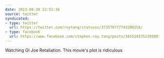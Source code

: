 ```yaml
---
date: 2013-08-30 22:51:36
source: twitter
syndicated:
- type: twitter
  url: https://twitter.com/roytang/statuses/373578777743200256/
- type: facebook
  url: https://www.facebook.com/stephen.roy.tang/posts/10152437523958912
---
```


Watching GI Joe Retaliation. This movie's plot is ridiculous